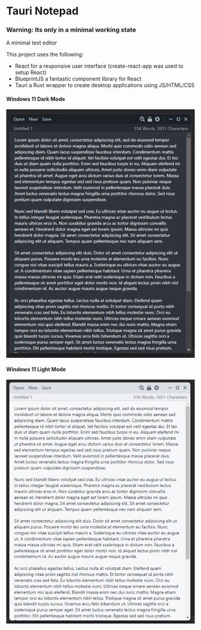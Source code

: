 # Tauri Notepad

### Warning: Its only in a minimal working state

A minimal text editor 

This project uses the following:
- React for a responsive user interface (create-react-app was used to setup React)
- BlueprintJS a fantastic component library for React
- Tauri a Rust wrapper to create desktop applications using JS/HTML/CSS


#### Windows 11 Dark Mode 
![Windows 11 Dark Mode](/screenshots/win11-dark.png)

#### Windows 11 Light Mode
![Windows 11 Light Mode](/screenshots/win11-light.png)
